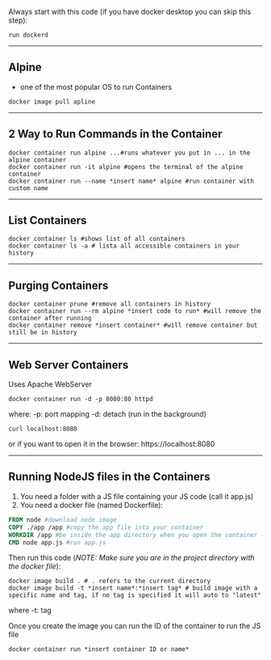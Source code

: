 Always start with this code (if you have docker desktop you can skip this step):

```shell
run dockerd
```

___
## Alpine

- one of the most popular OS to run Containers

```shell
docker image pull apline
```

___
## 2 Way to Run Commands in the Container

```shell
docker container run alpine ...#runs whatever you put in ... in the alpine container
docker container run -it alpine #opens the terminal of the alpine container
docker container run --name *insert name* alpine #run container with custom name
```

___
## List Containers
```shell
docker container ls #shows list of all containers
docker container ls -a # lista all accessible containers in your history
```

___
## Purging Containers
```shell
docker container prune #remove all containers in history
docker container run --rm alpine *insert code to run* #will remove the container after running
docker container remove *insert container* #will remove container but still be in history
```

___
## Web Server Containers
Uses Apache WebServer
```
docker container run -d -p 8080:80 httpd
```

where:
-p: port mapping
-d: detach (run in the background)

```
curl localhost:8080
```

or if you want to open it in the browser: https://localhost:8080

___
## Running NodeJS files in the Containers
1. You need a folder with a JS file containing your JS code (call it app.js)
2. You need a docker file (named Dockerfile):

```dockerfile
FROM node #download node image
COPY ./app /app #copy the app file into your container
WORKDIR /app #be inside the app directory when you open the container (will create if none)
CMD node app.js #run app.js
```

Then run this code (*NOTE: Make sure you are in the project directory with the docker file*):

```shell
docker image build . # . refers to the current directory
docker image build -t *insert name*:*insert tag* # build image with a specific name and tag, if no tag is specified it will auto to "latest"
```

where
-t: tag

Once you create the image you can run the ID of the container to run the JS file

```shell
docker container run *insert container ID or name* 
```